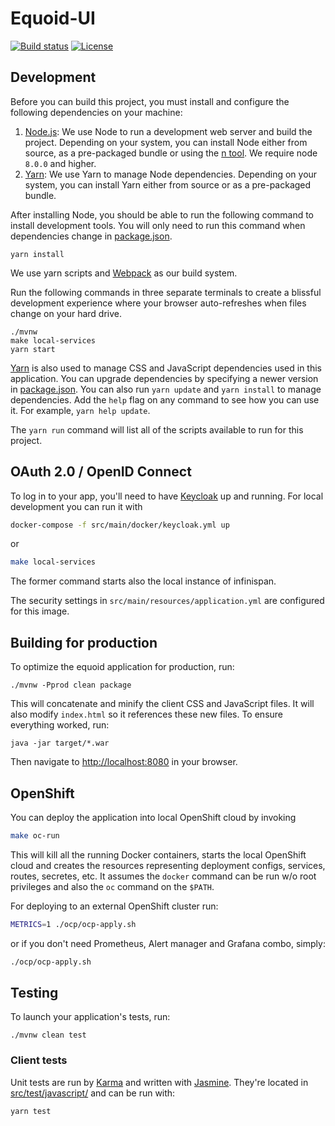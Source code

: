 # Equoid-UI

[![Build status](https://travis-ci.org/radanalyticsio/equoid-ui.svg?branch=master)](https://travis-ci.org/radanalyticsio/equoid-ui)
[![License](https://img.shields.io/badge/license-Apache--2.0-blue.svg)](http://www.apache.org/licenses/LICENSE-2.0)

## Development

Before you can build this project, you must install and configure the following dependencies on your machine:

1. [Node.js][]: We use Node to run a development web server and build the project.
   Depending on your system, you can install Node either from source, as a pre-packaged bundle or using the [n tool](https://github.com/tj/n). We require node `8.0.0` and higher.
2. [Yarn][]: We use Yarn to manage Node dependencies.
   Depending on your system, you can install Yarn either from source or as a pre-packaged bundle.

After installing Node, you should be able to run the following command to install development tools.
You will only need to run this command when dependencies change in [package.json](package.json).

    yarn install

We use yarn scripts and [Webpack][] as our build system.


Run the following commands in three separate terminals to create a blissful development experience where your browser
auto-refreshes when files change on your hard drive.

    ./mvnw
    make local-services
    yarn start

[Yarn][] is also used to manage CSS and JavaScript dependencies used in this application. You can upgrade dependencies by
specifying a newer version in [package.json](package.json). You can also run `yarn update` and `yarn install` to manage dependencies.
Add the `help` flag on any command to see how you can use it. For example, `yarn help update`.

The `yarn run` command will list all of the scripts available to run for this project.

## OAuth 2.0 / OpenID Connect

To log in to your app, you'll need to have [Keycloak](https://keycloak.org) up and running. For local development you can run it with

```bash
docker-compose -f src/main/docker/keycloak.yml up
```

or 

```bash
make local-services
```

The former command starts also the local instance of infinispan.

The security settings in `src/main/resources/application.yml` are configured for this image.

## Building for production

To optimize the equoid application for production, run:

    ./mvnw -Pprod clean package

This will concatenate and minify the client CSS and JavaScript files. It will also modify `index.html` so it references these new files.
To ensure everything worked, run:

    java -jar target/*.war

Then navigate to [http://localhost:8080](http://localhost:8080) in your browser.

## OpenShift

You can deploy the application into local OpenShift cloud by invoking

```bash
make oc-run
```

This will kill all the running Docker containers, starts the local OpenShift cloud and creates the resources representing deployment configs, services, routes, secretes, etc. It assumes the `docker` command can be run w/o root privileges and also the `oc` command on the `$PATH`.

For deploying to an external OpenShift cluster run:

```bash
METRICS=1 ./ocp/ocp-apply.sh
```
or if you don't need Prometheus, Alert manager and Grafana combo, simply:
```bash
./ocp/ocp-apply.sh
```

## Testing

To launch your application's tests, run:

    ./mvnw clean test

### Client tests

Unit tests are run by [Karma][] and written with [Jasmine][]. They're located in [src/test/javascript/](src/test/javascript/) and can be run with:

    yarn test

[Node.js]: https://nodejs.org/
[Yarn]: https://yarnpkg.org/
[Webpack]: https://webpack.github.io/
[Angular CLI]: https://cli.angular.io/
[BrowserSync]: http://www.browsersync.io/
[Karma]: http://karma-runner.github.io/
[Jasmine]: http://jasmine.github.io/2.0/introduction.html
[Protractor]: https://angular.github.io/protractor/
[Leaflet]: http://leafletjs.com/
[DefinitelyTyped]: http://definitelytyped.org/
